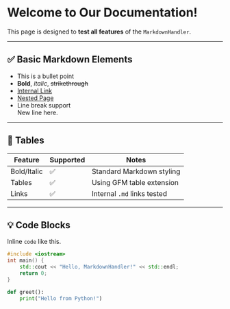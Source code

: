 # Welcome to Our Documentation!

This page is designed to **test all features** of the `MarkdownHandler`.

---

## ✅ Basic Markdown Elements

- This is a bullet point
- **Bold**, _italic_, ~~strikethrough~~
- [Internal Link](another_page.md)
- [Nested Page](subdir/nested.md)
- Line break support  
  New line here.

---

## 🧮 Tables

| Feature     | Supported | Notes                       |
| ----------- | --------- | --------------------------- |
| Bold/Italic | ✅        | Standard Markdown styling   |
| Tables      | ✅        | Using GFM table extension   |
| Links       | ✅        | Internal `.md` links tested |

---

## 💡 Code Blocks

Inline `code` like this.

```cpp
#include <iostream>
int main() {
    std::cout << "Hello, MarkdownHandler!" << std::endl;
    return 0;
}
```

```python
def greet():
    print("Hello from Python!")
```
